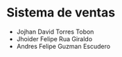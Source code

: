 # Sistema de ventas

- Jojhan David Torres Tobon
- Jhoider Felipe Rua Giraldo
- Andres Felipe Guzman Escudero
